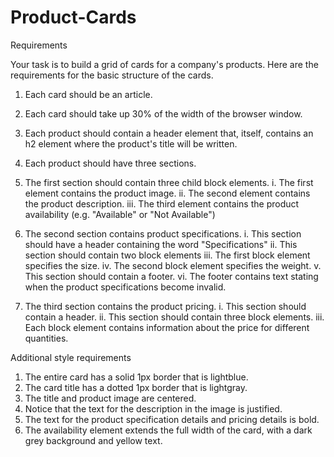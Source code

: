 # Product-Cards

Requirements

Your task is to build a grid of cards for a company's products. Here are the requirements for the basic structure of the cards.

1. Each card should be an article.

2. Each card should take up 30% of the width of the browser window.

3. Each product should contain a header element that, itself, contains an h2 element where the product's title will be written.

4. Each product should have three sections.

5. The first section should contain three child block elements.
	  i. The first element contains the product image.
	 ii. The second element contains the product description.
	iii. The third element contains the product availability (e.g. "Available" or "Not Available")

6. The second section contains product specifications.
	  i. This section should have a header containing the word "Specifications"
	 ii. This section should contain two block elements
	iii. The first block element specifies the size.
	 iv. The second block element specifies the weight.
	  v. This section should contain a footer.
	 vi. The footer contains text stating when the product specifications become invalid.

7. The third section contains the product pricing.
	  i. This section should contain a header.
	 ii. This section should contain three block elements.
	iii. Each block element contains information about the price for different quantities.


Additional style requirements

1. The entire card has a solid 1px border that is lightblue.
2. The card title has a dotted 1px border that is lightgray.
3. The title and product image are centered.
4. Notice that the text for the description in the image is justified.
5. The text for the product specification details and pricing details is bold.
6. The availability element extends the full width of the card, with a dark grey background and yellow text.